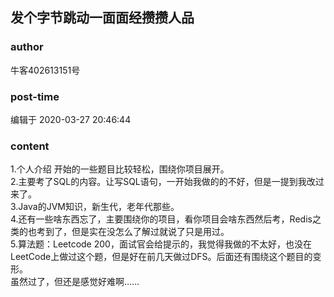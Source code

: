 ## 发个字节跳动一面面经攒攒人品
### author 
牛客402613151号
### post-time 

编辑于  2020-03-27 20:46:44
### content 
<div class="post-topic-des nc-post-content">
 <div>
  1.个人介绍 开始的一些题目比较轻松，围绕你项目展开。
 </div>
 <div>
  2.主要考了SQL的内容。让写SQL语句，一开始我做的的不好，但是一提到我改过来了。
 </div>
 <div>
  3.Java的JVM知识，新生代，老年代那些。
 </div>
 <div>
  4.还有一些啥东西忘了，主要围绕你的项目，看你项目会啥东西然后考，Redis之类的也考到了，但是实在没怎么了解过就说了只是用过。
 </div>
 <div>
  5.算法题：Leetcode 200，面试官会给提示的，我觉得我做的不太好，也没在LeetCode上做过这个题，但是好在前几天做过DFS。后面还有围绕这个题目的变形。
 </div>
 <div>
  虽然过了，但还是感觉好难啊……
 </div>
</div>

